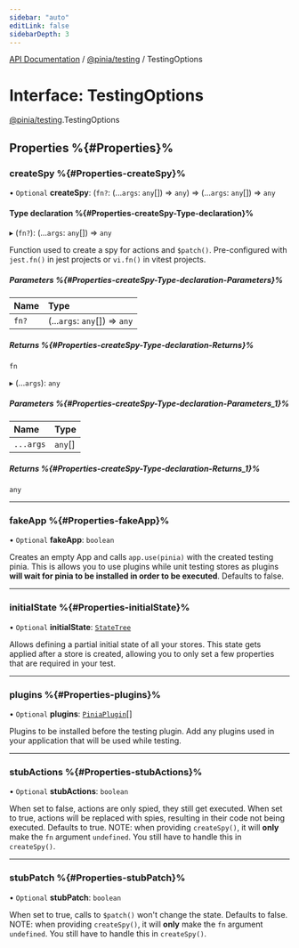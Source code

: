 ```yaml
---
sidebar: "auto"
editLink: false
sidebarDepth: 3
---
```


[API Documentation](../index.md) / [@pinia/testing](../modules/pinia_testing.md) / TestingOptions

# Interface: TestingOptions

[@pinia/testing](../modules/pinia_testing.md).TestingOptions

## Properties %{#Properties}%

### createSpy %{#Properties-createSpy}%

• `Optional` **createSpy**: (`fn?`: (...`args`: `any`[]) => `any`) => (...`args`: `any`[]) => `any`

#### Type declaration %{#Properties-createSpy-Type-declaration}%

▸ (`fn?`): (...`args`: `any`[]) => `any`

Function used to create a spy for actions and `$patch()`. Pre-configured
with `jest.fn()` in jest projects or `vi.fn()` in vitest projects.

##### Parameters %{#Properties-createSpy-Type-declaration-Parameters}%

| Name | Type |
| :------ | :------ |
| `fn?` | (...`args`: `any`[]) => `any` |

##### Returns %{#Properties-createSpy-Type-declaration-Returns}%

`fn`

▸ (...`args`): `any`

##### Parameters %{#Properties-createSpy-Type-declaration-Parameters_1}%

| Name | Type |
| :------ | :------ |
| `...args` | `any`[] |

##### Returns %{#Properties-createSpy-Type-declaration-Returns_1}%

`any`

___

### fakeApp %{#Properties-fakeApp}%

• `Optional` **fakeApp**: `boolean`

Creates an empty App and calls `app.use(pinia)` with the created testing
pinia. This is allows you to use plugins while unit testing stores as
plugins **will wait for pinia to be installed in order to be executed**.
Defaults to false.

___

### initialState %{#Properties-initialState}%

• `Optional` **initialState**: [`StateTree`](../modules/pinia.md#statetree)

Allows defining a partial initial state of all your stores. This state gets applied after a store is created,
allowing you to only set a few properties that are required in your test.

___

### plugins %{#Properties-plugins}%

• `Optional` **plugins**: [`PiniaPlugin`](pinia.PiniaPlugin.md)[]

Plugins to be installed before the testing plugin. Add any plugins used in
your application that will be used while testing.

___

### stubActions %{#Properties-stubActions}%

• `Optional` **stubActions**: `boolean`

When set to false, actions are only spied, they still get executed. When
set to true, actions will be replaced with spies, resulting in their code
not being executed. Defaults to true. NOTE: when providing `createSpy()`,
it will **only** make the `fn` argument `undefined`. You still have to
handle this in `createSpy()`.

___

### stubPatch %{#Properties-stubPatch}%

• `Optional` **stubPatch**: `boolean`

When set to true, calls to `$patch()` won't change the state. Defaults to
false. NOTE: when providing `createSpy()`, it will **only** make the `fn`
argument `undefined`. You still have to handle this in `createSpy()`.
